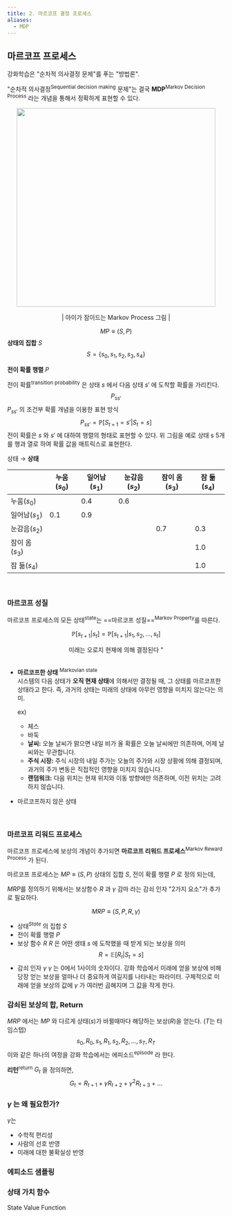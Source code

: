 ```yaml
---
title: 2. 마르코프 결정 프로세스
aliases:
  - MDP
---
```

## 마르코프 프로세스

강화학습은 "순차적 의사결정 문제"를 푸는 "방법론".

"순차적 의사결정<sup>Sequential decision making</sup> 문제"는 결국 **MDP**<sup>Markov Decision Process</sup> 라는 개념을 통해서 정확하게 표현할 수 있다.

<div style="text-align: center;"
><img src ="https://velog.velcdn.com/images/1ncarnati0n/post/4d81d8f0-a5d1-4b30-867b-8749bcb78463/image.png" width = "460" /> 
<p>| 아이가 잠이드는 Markov Process 그림 |</p>
</div>

$$ 
MP \equiv (S, P)
$$
**상태의 집합** $S$ 
$$
S= \{s_0, s_1, s_2, s_3, s_4 \}
$$


**전이 확률 행렬** $P$ 

전이 확률<sup>transition probability</sup> 은 상태 $s$ 에서 다음 상태 $s'$ 에 도착할 확률을 가리킨다.	
$$
P_{ss'}
$$
$P_{ss'}$ 의 조건부 확률 개념을 이용한 표현 방식
$$
P_{ss'} = \mathbb{P}[S_{t+1} = s'|S_t = s]
$$
전이 확률은 $s$ 와 $s'$ 에 대하여 행렬의 형태로 표현할 수 있다. 위 그림을 예로 상태 s 5개를 행과 열로 하여
확률 값을 매트릭스로 표현한다.

상태 $\rightarrow$ **상태**

|             | 누움($s_0$) | 일어남($s_1$) | 눈감음($s_2$) | 잠이 옴($s_3$) | 잠 듦($s_4$) |
| ----------- | --------- | ---------- | ---------- | ----------- | ---------- |
| 누움($s_0$)   |           | 0.4        | 0.6        |             |            |
| 일어남($s_1$)  | 0.1       | 0.9        |            |             |            |
| 눈감음($s_2$)  |           |            |            | 0.7         | 0.3        |
| 잠이 옴($s_3$) |           |            |            |             | 1.0        |
| 잠 듦($s_4$)  |           |            |            |             | 1.0        |

<br>

### 마르코프 성질
마르코프 프로세스의 모든 상태<sup>state</sup>는 ==마르코프 성질==<sup>Markov Property</sup>를 따른다.

$$
\mathbb{P}[s_{t+1}|s_t] = \mathbb{P}[s_{t+1}|s_1, s_2,...,s_t]
$$
<div style="text-align: center;"> 미래는 오로지 현재에 의해 결정된다 " </div>

<br>

- **마르코프한 상태** <sup>Markovian state</sup> <br>
	시스템의 다음 상태가 **오직 현재 상태**에 의해서만 결정될 때, 그 상태를 마르코프한 상태라고 한다. 즉, 과거의 상태는 미래의 상태에 아무런 영향을 미치지 않는다는 의미.
	
	ex) 
	- 체스
	- 바둑
	- **날씨:** 오늘 날씨가 맑으면 내일 비가 올 확률은 오늘 날씨에만 의존하며, 어제 날씨와는 무관합니다.
	- **주식 시장:** 주식 시장의 내일 주가는 오늘의 주가와 시장 상황에 의해 결정되며, 과거의 주가 변동은 직접적인 영향을 미치지 않습니다.
	- **랜덤워크:** 다음 위치는 현재 위치와 이동 방향에만 의존하며, 이전 위치는 고려하지 않습니다.


- 마르코프하지 않은 상태

  


<br>

### 마르코프 리워드 프로세스
마르코프 프로세스에 보상의 개념이 추가되면 **마르코프 리워드 프로세스**<sup>Markov Reward Process</sup> 가 된다.

마르코프 프로세스는 $MP \equiv (S, P)$ 상태의 집합 $S$, 전이 확률 행렬 $P$ 로 정의 되는데, 

$MRP$를 정의하기 위해서는 보상함수 $R$ 과 $\gamma$ 감마 라는 감쇠 인자 "2가지 요소"가 추가로 필요하다.

$$
MRP \equiv (S, P, R, \gamma )
$$
- 상태$^{State}$ 의 집합 $S$
- 전이 확률 행렬 $P$
- 보상 함수 $R$
	$R$ 은 어떤 생태 $s$ 에 도착했을 때 받게 되는 보상을 의미
$$
R = \mathbb{E}[R_t|S_t = s]
$$
- 감쇠 인자  $\gamma$ 
	$\gamma$ 는 0에서 1사이의 숫자이다. 강화 학습에서 미래에 얻을 보상에 비해 당장 얻는 보상을 얼마나 더 중요하게 여길지를 나타내는 파라미터.
	구체적으로 미래에 얻을 보상의 값에 $\gamma$ 가 여러번 곱해지며 그 값을 작게 한다.


### 감쇠된 보상의 합, Return
$MRP$ 에서는 $MP$ 와 다르게 상태($s$)가 바뀔때마다 해당하는 보상($R$)을 얻는다. ($T$는 타임스텝)
$$
s_0, R_0, s_1, R_1, s_2, R_2,..., s_T, R_T
$$
이와 같은 하나의 여정을 강화 학습에서는 에피소드<sup>episode</sup> 라 한다.

**리턴**<sup>return</sup> $G_t$ 을 정의하면,
$$
G_t = R_{t+1}+\gamma R_{t+2}+\gamma^2 R_{t+3}+...
$$

### $\gamma$ 는 왜 필요한가?
$\gamma$는 

- 수학적 편리성
- 사람의 선호 반영
- 미래에 대한 불확실성 반영


### 에피소드 샘플링


### 상태 가치 함수
State Value Function
